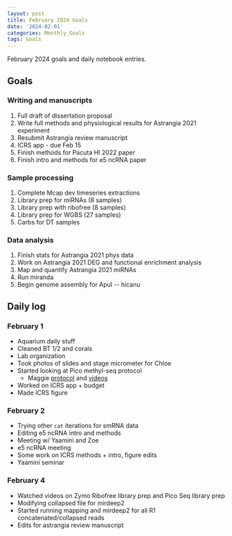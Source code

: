 ```yaml
---
layout: post
title: February 2024 Goals
date: '2024-02-01'
categories: Monthly_Goals
tags: Goals
---
```


February 2024 goals and daily notebook entries. 

## Goals  

### Writing and manuscripts 
              
1. Full draft of dissertation proposal
2. Write full methods and physiological results for Astrangia 2021 experiment 
3. Resubmit Astrangia review manuscript 
4. ICRS app - due Feb 15
5. Finish methods for Pacuta HI 2022 paper 
6. Finish intro and methods for e5 ncRNA paper 

### Sample processing

1. Complete Mcap dev timeseries extractions 
2. Library prep for miRNAs (8 samples)
3. Library prep with ribofree (8 samples) 
4. Library prep for WGBS (27 samples)
5. Carbs for DT samples 

### Data analysis
1. Finish stats for Astrangia 2021 phys data 
2. Work on Astrangia 2021 DEG and functional enrichment analysis 
3. Map and quantify Astrangia 2021 miRNAs 
4. Run miranda 
5. Begin genome assembly for Apul -- hicanu 

## Daily log 

### February 1

- Aquarium daily stuff
- Cleaned BT 1/2 and corals 
- Lab organization 
- Took photos of slides and stage micrometer for Chloe 
- Started looking at Pico methyl-seq protocol
	- Maggie [protocol](https://meschedl.github.io/MESPutnam_Open_Lab_Notebook/WGBS-PMS-protocol/) and [videos](https://www.youtube.com/playlist?list=PLI8mZMNHcIVq9DFCOPksLhcch8UbJj4Pq)
- Worked on ICRS app + budget 
- Made ICRS figure 

### February 2

- Trying other `cat` iterations for smRNA data 
- Editing e5 ncRNA intro and methods 
- Meeting w/ Yaamini and Zoe 
- e5 ncRNA meeting 
- Some work on ICRS methods + intro, figure edits
- Yaamini seminar 

### February 4 
- Watched videos on Zymo Ribofree library prep and Pico Seq library prep 
- Modifying collapsed file for mirdeep2 
- Started running mapping and mirdeep2 for all R1 concatenated/collapsed reads 
- Edits for astrangia review manuscript 